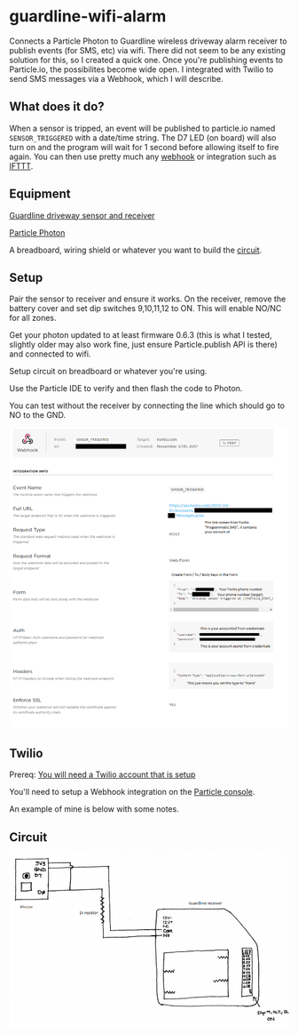 # guardline-wifi-alarm

Connects a Particle Photon to Guardline wireless driveway alarm receiver to publish events (for SMS, etc) via wifi. There did not seem to be any existing solution for this, so I created a quick one. Once you're publishing events to Particle.io, the possibilites become wide open. I integrated with Twilio to send SMS messages via a Webhook, which I will describe.

## What does it do?

When a sensor is tripped, an event will be published to particle.io named `SENSOR_TRIGGERED` with a date/time string. The D7 LED (on board) will also turn on and the program will wait for 1 second before allowing itself to fire again. You can then use pretty much any [webhook](https://docs.particle.io/guide/tools-and-features/webhooks/) or integration such as [IFTTT](https://docs.particle.io/guide/tools-and-features/ifttt/).

## Equipment

[Guardline driveway sensor and receiver](https://www.guardlinesecurity.com/collections/wireless-driveway-alarms/products/guardline-500-ft-wireless-driveway-alarm-w-lifetime-warranty)

[Particle Photon](https://store.particle.io/products/photon)

A breadboard, wiring shield or whatever you want to build the [circuit](#circuit).

## Setup

Pair the sensor to receiver and ensure it works. On the receiver, remove the battery cover and set dip switches 9,10,11,12 to ON. This will enable NO/NC for all zones.

Get your photon updated to at least firmware 0.6.3 (this is what I tested, slightly older may also work fine, just ensure Particle.publish API is there) and connected to wifi.

Setup circuit on breadboard or whatever you're using.

Use the Particle IDE to verify and then flash the code to Photon.

You can test without the receiver by connecting the line which should go to NO to the GND.

![Twilio webhook example](https://raw.githubusercontent.com/markkwasnick/guardline-wifi-alarm/master/driveway-alarm-twilio-rev-1.png)

## Twilio

Prereq: [You will need a Twilio account that is setup](https://support.twilio.com/hc/en-us/articles/223136207-Getting-started-with-your-new-Twilio-phone-number)

You'll need to setup a Webhook integration on the [Particle console](https://console.particle.io/integrations). 

An example of mine is below with some notes.

## Circuit

![Driveway alarm circuit](https://github.com/markkwasnick/guardline-wifi-alarm/blob/master/driveway-alarm-circuit-rev-1.PNG)
